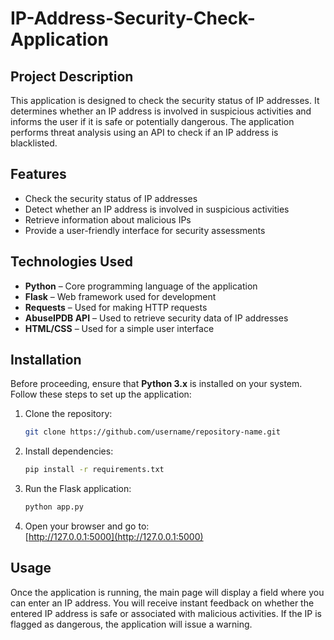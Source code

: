 # IP-Address-Security-Check-Application

## Project Description  
This application is designed to check the security status of IP addresses. It determines whether an IP address is involved in suspicious activities and informs the user if it is safe or potentially dangerous. The application performs threat analysis using an API to check if an IP address is blacklisted.

## Features  
- Check the security status of IP addresses  
- Detect whether an IP address is involved in suspicious activities  
- Retrieve information about malicious IPs  
- Provide a user-friendly interface for security assessments  

## Technologies Used  
- **Python** – Core programming language of the application  
- **Flask** – Web framework used for development  
- **Requests** – Used for making HTTP requests  
- **AbuseIPDB API** – Used to retrieve security data of IP addresses  
- **HTML/CSS** – Used for a simple user interface  

## Installation  

Before proceeding, ensure that **Python 3.x** is installed on your system. Follow these steps to set up the application:

1. Clone the repository:  
   ```bash
   git clone https://github.com/username/repository-name.git
   ```

2. Install dependencies:  
   ```bash
   pip install -r requirements.txt
   ```

3. Run the Flask application:  
   ```bash
   python app.py
   ```

4. Open your browser and go to:  
   [http://127.0.0.1:5000](http://127.0.0.1:5000)

## Usage  
Once the application is running, the main page will display a field where you can enter an IP address. You will receive instant feedback on whether the entered IP address is safe or associated with malicious activities. If the IP is flagged as dangerous, the application will issue a warning.  
